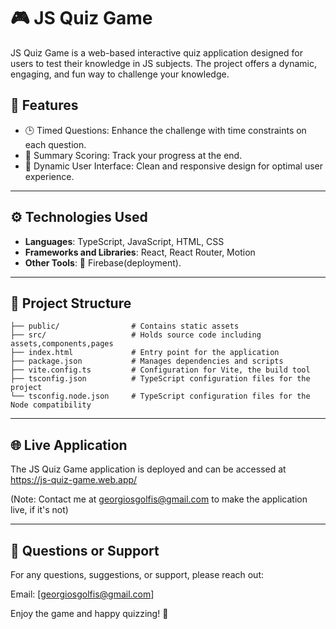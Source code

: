 # 🎮 JS Quiz Game

JS Quiz Game is a web-based interactive quiz application designed for users to test their knowledge in JS subjects. The project offers a dynamic, engaging, and fun way to challenge your knowledge.

## 🌟 Features

-   🕒 Timed Questions: Enhance the challenge with time constraints on each question.
-   🔄 Summary Scoring: Track your progress at the end.
-   🎨 Dynamic User Interface: Clean and responsive design for optimal user experience.

---

## ⚙️ Technologies Used

-   **Languages**: TypeScript, JavaScript, HTML, CSS
-   **Frameworks and Libraries**: React, React Router, Motion
-   **Other Tools**: 🚀 Firebase(deployment).

---

## 📂 Project Structure

`├── public/                # Contains static assets`\
`├── src/                   # Holds source code including assets,components,pages`\
`├── index.html             # Entry point for the application`\
`├── package.json           # Manages dependencies and scripts`\
`├── vite.config.ts         # Configuration for Vite, the build tool`\
`├── tsconfig.json          # TypeScript configuration files for the project`\
`└── tsconfig.node.json     # TypeScript configuration files for the Node compatibility`

---

## 🌐 Live Application

The JS Quiz Game application is deployed and can be accessed at https://js-quiz-game.web.app/ 

(Note: Contact me at georgiosgolfis@gmail.com to make the application live, if it's not)

---

## 📧 Questions or Support

For any questions, suggestions, or support, please reach out:

Email: [georgiosgolfis@gmail.com]

Enjoy the game and happy quizzing! 🎉
